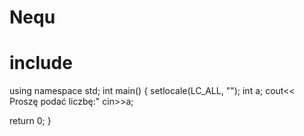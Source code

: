 # Nequ
# include <iostream>
  using namespace std;
  int main()
  {
  setlocale(LC_ALL, "");
int a;
cout<< Proszę podać liczbę:"
cin>>a;








return 0;
}
